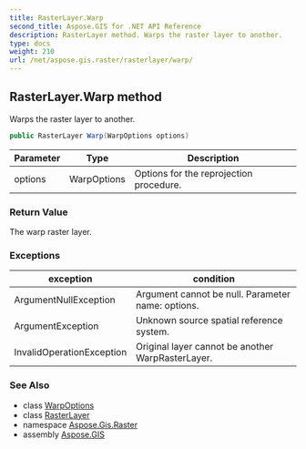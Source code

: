 ```yaml
---
title: RasterLayer.Warp
second_title: Aspose.GIS for .NET API Reference
description: RasterLayer method. Warps the raster layer to another.
type: docs
weight: 210
url: /net/aspose.gis.raster/rasterlayer/warp/
---
```

## RasterLayer.Warp method

Warps the raster layer to another.

```csharp
public RasterLayer Warp(WarpOptions options)
```

| Parameter | Type | Description |
| --- | --- | --- |
| options | WarpOptions | Options for the reprojection procedure. |

### Return Value

The warp raster layer.

### Exceptions

| exception | condition |
| --- | --- |
| ArgumentNullException | Argument cannot be null. Parameter name: options. |
| ArgumentException | Unknown source spatial reference system. |
| InvalidOperationException | Original layer cannot be another WarpRasterLayer. |

### See Also

* class [WarpOptions](../../warpoptions/)
* class [RasterLayer](../)
* namespace [Aspose.Gis.Raster](../../rasterlayer/)
* assembly [Aspose.GIS](../../../)


